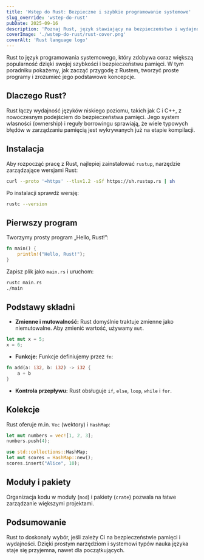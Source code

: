 ```yaml
---
title: 'Wstęp do Rust: Bezpieczne i szybkie programowanie systemowe'
slug_override: 'wstep-do-rust'
pubDate: 2025-09-16
description: 'Poznaj Rust, język stawiający na bezpieczeństwo i wydajność, i odkryj, jak tworzyć szybkie oraz niezawodne aplikacje.'
coverImage: './wstep-do-rust/rust-cover.png'
coverAlt: 'Rust language logo'
---
```


Rust to język programowania systemowego, który zdobywa coraz większą popularność dzięki swojej szybkości i bezpieczeństwu pamięci. W tym poradniku pokażemy, jak zacząć przygodę z Rustem, tworzyć proste programy i zrozumieć jego podstawowe koncepcje.

## Dlaczego Rust?

Rust łączy wydajność języków niskiego poziomu, takich jak C i C++, z nowoczesnym podejściem do bezpieczeństwa pamięci. Jego system własności (ownership) i reguły borrowingu sprawiają, że wiele typowych błędów w zarządzaniu pamięcią jest wykrywanych już na etapie kompilacji.

## Instalacja

Aby rozpocząć pracę z Rust, najlepiej zainstalować `rustup`, narzędzie zarządzające wersjami Rust:

```bash
curl --proto '=https' --tlsv1.2 -sSf https://sh.rustup.rs | sh
```

Po instalacji sprawdź wersję:

```bash
rustc --version
```

## Pierwszy program

Tworzymy prosty program „Hello, Rust!”:

```rust
fn main() {
    println!("Hello, Rust!");
}
```

Zapisz plik jako `main.rs` i uruchom:

```bash
rustc main.rs
./main
```

## Podstawy składni

- **Zmienne i mutowalność:** Rust domyślnie traktuje zmienne jako niemutowalne. Aby zmienić wartość, używamy `mut`.

```rust
let mut x = 5;
x = 6;
```

- **Funkcje:** Funkcje definiujemy przez `fn`:

```rust
fn add(a: i32, b: i32) -> i32 {
    a + b
}
```

- **Kontrola przepływu:** Rust obsługuje `if`, `else`, `loop`, `while` i `for`.

## Kolekcje

Rust oferuje m.in. `Vec` (wektory) i `HashMap`:

```rust
let mut numbers = vec![1, 2, 3];
numbers.push(4);

use std::collections::HashMap;
let mut scores = HashMap::new();
scores.insert("Alice", 10);
```

## Moduły i pakiety

Organizacja kodu w moduły (`mod`) i pakiety (`crate`) pozwala na łatwe zarządzanie większymi projektami.

## Podsumowanie

Rust to doskonały wybór, jeśli zależy Ci na bezpieczeństwie pamięci i wydajności. Dzięki prostym narzędziom i systemowi typów nauka języka staje się przyjemna, nawet dla początkujących.
